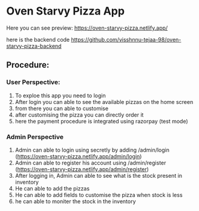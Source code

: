 # Oven Starvy Pizza App

Here you can see preview:
https://oven-starvy-pizza.netlify.app/

here is the backend code
https://github.com/visshnnu-tejaa-98/oven-starvy-pizza-backend


## Procedure:

### User Perspective:
1. To exploe this app you need to login
2. After login you can able to see the available pizzas on the home screen
3. from there you can able to customise
4. after customising the pizza you can directly order it 
5. here the payment procedure is integrated using razorpay (test mode)


### Admin Perspective
1. Admin can able to login using secretly by adding <rootURL>/admin/login (https://oven-starvy-pizza.netlify.app/admin/login)
2. Admin can able to register his account using <rootURL>/admin/register (https://oven-starvy-pizza.netlify.app/admin/register)
3. After logging in, Admin can able to see what is the stock present in inventory
4. He can able to add the pizzas 
5. He can able to add fields to customise the pizza when stock is less
6. he can able to moniter the stock in the inventory
